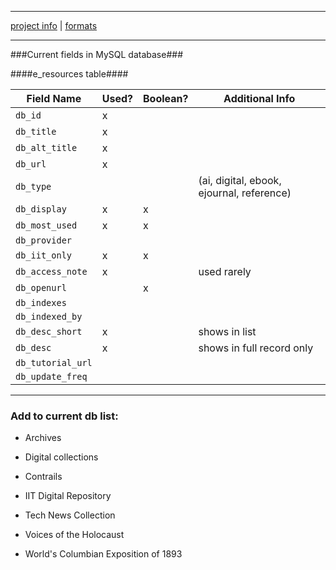 ___
[project info](README.md) |  [formats](formats.md)
___

###Current fields in MySQL database###

####e_resources table####

Field Name | Used? | Boolean? | Additional Info
--- | --- | --- | ---
`db_id` | x | |
`db_title` | x | |
`db_alt_title` | x | |
`db_url` | x | |
`db_type` | | | (ai, digital, ebook, ejournal, reference)
`db_display` | x | x |
`db_most_used` | x | x | 
`db_provider` | | |
`db_iit_only` | x | x |
`db_access_note` | x | | used rarely
`db_openurl` | | x |
`db_indexes` | | |
`db_indexed_by` | | |
`db_desc_short` | x | | shows in list
`db_desc` | x | | shows in full record only
`db_tutorial_url` | | |
`db_update_freq` | | |

_____

### Add to current db list:

* Archives

* Digital collections

* Contrails

* IIT Digital Repository

* Tech News Collection

* Voices of the Holocaust

* World's Columbian Exposition of 1893


